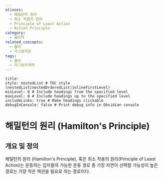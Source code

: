 ```yaml
---
aliases:
  - 해밀턴의 원리
  - 최소 작용의 원리
  - Principle of Least Action
  - Action Principle
category:
  - 물리학
related_concepts:
  - 물리
  - 라그랑지안
tags:
  - 물리
  - 라그랑주역학
---
```


```table-of-contents
title: 
style: nestedList # TOC style (nestedList|nestedOrderedList|inlineFirstLevel)
minLevel: 0 # Include headings from the specified level
maxLevel: 0 # Include headings up to the specified level
includeLinks: true # Make headings clickable
debugInConsole: false # Print debug info in Obsidian console
```

# 해밀턴의 원리 (Hamilton's Principle)
## 개요 및 정의

해밀턴의 원리 (Hamilton's Principle), 혹은 최소 작용의 원리(Principle of Least Action)는 운동하는 입자들의 가능한 운동 경로 중 가장 자연이 선택할 가능성이 높은 경로는 가장 작은 액션을 필요로 하는 경로이다.

